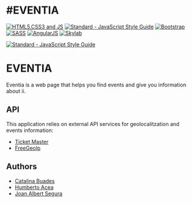 #EVENTIA
=======
[![HTML5,CSS3 and JS](https://github.com/FransLopez/logo-images/blob/master/logos/html5-css3-js.png)](http://www.w3.org/) [![Standard - JavaScript Style Guide](https://cdn.rawgit.com/feross/standard/master/badge.svg)](https://github.com/feross/standard)  [![Bootstrap](https://github.com/FransLopez/logo-images/blob/master/logos/bootstrap.png)](http://getbootstrap.com/)  [![SASS](https://github.com/FransLopez/logo-images/blob/master/logos/sass.png)](http://sass-lang.com/)  [![AngularJS](https://github.com/FransLopez/logo-images/blob/master/logos/angularjs.png)](https://angularjs.org/) [![Skylab](https://github.com/FransLopez/logo-images/blob/master/logos/skylab-56.png)](http://www.skylabcoders.com/)  
 
[![Standard - JavaScript Style Guide](https://img.shields.io/badge/code%20style-standard-brightgreen.svg)](http://standardjs.com/)

# EVENTIA 

Eventia is a web page that helps you find events and give you information about ii.



## API
This application relies on external API services for geolocalitzation and events information:

* [Ticket Master](http://developer.ticketmaster.com/products-and-docs/apis/discovery-api/v2/)
* [FreeGeoIp](https://freegeoip.net)


## Authors

- [Catalina Buades](https://github.com/catabuades)
- [Humberto Acea](https://github.com/KV-Disco)
- [Joan Albert Segura](https://github.com/jalbertsr)

